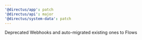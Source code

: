 ```yaml
---
'@directus/app': patch
'@directus/api': major
'@directus/system-data': patch
---
```


Deprecated Webhooks and auto-migrated existing ones to Flows
